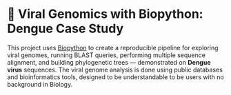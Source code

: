 # 🦠 Viral Genomics with Biopython: Dengue Case Study

This project uses [Biopython](https://biopython.org/) to create a reproducible pipeline for exploring viral genomes, running BLAST queries, performing multiple sequence alignment, and building phylogenetic trees — demonstrated on **Dengue virus** sequences.
The viral genome analysis is done using public databases and bioinformatics tools, designed to be understandable to be users with no background in Biology.

